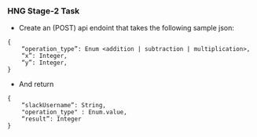 ### HNG Stage-2 Task

- Create an (POST) api endoint that takes the following sample json:
```
{ 
    “operation_type”: Enum <addition | subtraction | multiplication>,
    “x”: Integer,
    “y”: Integer,
}
```
- And return 
```
{ 
    “slackUsername”: String,
    "operation_type" : Enum.value,
    “result”: Integer 
}
```
